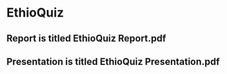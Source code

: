 # EthioQuiz
## Report is titled EthioQuiz Report.pdf
## Presentation is titled EthioQuiz Presentation.pdf
